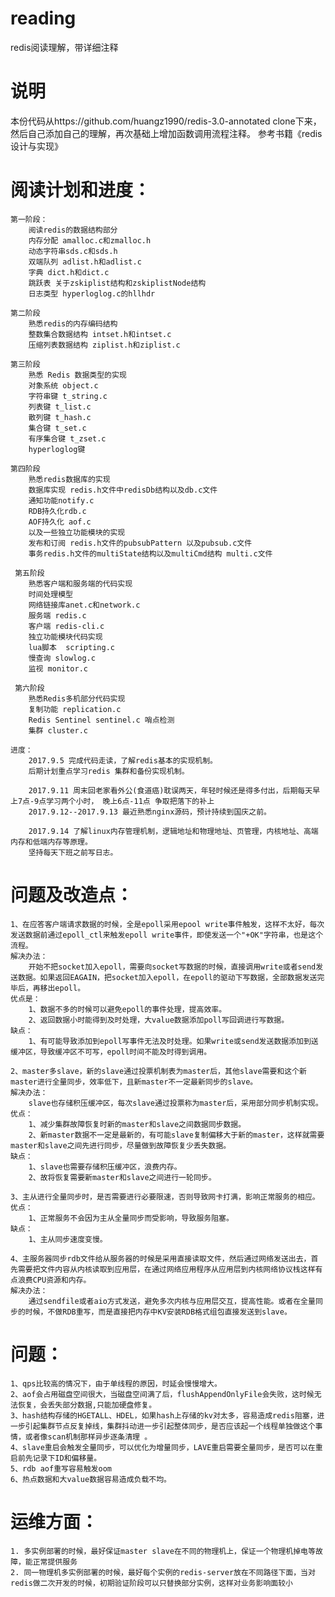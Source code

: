 # reading
redis阅读理解，带详细注释  



说明
===================================  
本份代码从https://github.com/huangz1990/redis-3.0-annotated clone下来，然后自己添加自己的理解，再次基础上增加函数调用流程注释。
参考书籍《redis设计与实现》 


阅读计划和进度：
===================================  
	第一阶段：
		阅读redis的数据结构部分
		内存分配 amalloc.c和zmalloc.h
		动态字符串sds.c和sds.h
		双端队列 adlist.h和adlist.c
		字典 dict.h和dict.c
		跳跃表 关于zskiplist结构和zskiplistNode结构
		日志类型 hyperloglog.c的hllhdr

	第二阶段
		熟悉redis的内存编码结构
		整数集合数据结构 intset.h和intset.c
		压缩列表数据结构 ziplist.h和ziplist.c

	第三阶段
		熟悉 Redis 数据类型的实现
		对象系统 object.c
		字符串键 t_string.c
		列表键 t_list.c
		散列键 t_hash.c
		集合键 t_set.c
		有序集合键 t_zset.c
		hyperloglog键

	第四阶段
	 	熟悉redis数据库的实现
	 	数据库实现 redis.h文件中redisDb结构以及db.c文件
	 	通知功能notify.c
	 	RDB持久化rdb.c
	 	AOF持久化 aof.c
	 	以及一些独立功能模块的实现
	 	发布和订阅 redis.h文件的pubsubPattern 以及pubsub.c文件
	 	事务redis.h文件的multiState结构以及multiCmd结构 multi.c文件

	 第五阶段
	 	熟悉客户端和服务端的代码实现
	 	时间处理模型
	 	网络链接库anet.c和network.c
	 	服务端 redis.c
	 	客户端 redis-cli.c
	 	独立功能模块代码实现
	 	lua脚本  scripting.c
	 	慢查询 slowlog.c
	 	监视 monitor.c

	 第六阶段 
	 	熟悉Redis多机部分代码实现
	 	复制功能 replication.c
	 	Redis Sentinel sentinel.c 哨点检测
	 	集群 cluster.c

	进度：
		2017.9.5 完成代码走读，了解redis基本的实现机制。
		后期计划重点学习redis 集群和备份实现机制。
		
		2017.9.11 周末回老家看外公(食道癌)耽误两天，年轻时候还是得多付出，后期每天早上7点-9点学习两个小时， 晚上6点-11点 争取把落下的补上
		2017.9.12--2017.9.13 最近熟悉nginx源码，预计持续到国庆之前。

		2017.9.14 了解linux内存管理机制，逻辑地址和物理地址、页管理，内核地址、高端内存和低端内存等原理。
		坚持每天下班之前写日志。

问题及改造点： 
===================================  
	1、在应答客户端请求数据的时候，全是epoll采用epool write事件触发，这样不太好，每次发送数据前通过epoll_ctl来触发epoll write事件，即使发送一个"+OK"字符串，也是这个流程。
	解决办法：
		开始不把socket加入epoll，需要向socket写数据的时候，直接调用write或者send发送数据。如果返回EAGAIN，把socket加入epoll，在epoll的驱动下写数据，全部数据发送完毕后，再移出epoll。  
	优点是：
		1、数据不多的时候可以避免epoll的事件处理，提高效率。
		2、返回数据小时能得到及时处理，大value数据添加poll写回调进行写数据。
	缺点：
		1、有可能导致添加到epoll写事件无法及时处理。如果write或send发送数据添加到送缓冲区，导致缓冲区不可写，epoll时间不能及时得到调用。

	2、master多slave，新的slave通过投票机制表为master后，其他slave需要和这个新master进行全量同步，效率低下，且新master不一定最新同步的slave。
	解决办法：
	 	slave也存储积压缓冲区，每次slave通过投票称为master后，采用部分同步机制实现。
	优点：
	 	1、减少集群故障恢复时新的master和slave之间数据同步数据。
	 	2、新master数据不一定是最新的，有可能slave复制偏移大于新的master，这样就需要master和slave之间先进行同步，尽量做到故障恢复少丢失数据。
	缺点：
	 	1、slave也需要存储积压缓冲区，浪费内存。
	 	2、故将恢复需要新master和slave之间进行一轮同步。
	
	3、主从进行全量同步时，是否需要进行必要限速，否则导致网卡打满，影响正常服务的相应。
	优点：
		1、正常服务不会因为主从全量同步而受影响，导致服务阻塞。
	缺点：
		1、主从同步速度变慢。 

	4、主服务器同步rdb文件给从服务器的时候是采用直接读取文件，然后通过网络发送出去，首先需要把文件内容从内核读取到应用层，在通过网络应用程序从应用层到内核网络协议栈这样有点浪费CPU资源和内存。  
  	解决办法：
  		通过sendfile或者aio方式发送，避免多次内核与应用层交互，提高性能。或者在全量同步的时候，不做RDB重写，而是直接把内存中KV安装RDB格式组包直接发送到slave。  

问题： 
===================================  
	1、qps比较高的情况下，由于单线程的原因，时延会慢慢增大。
	2、aof会占用磁盘空间很大，当磁盘空间满了后，flushAppendOnlyFile会失败，这时候无法恢复，会丢失部分数据,只能加硬盘修复。
	3、hash结构存储的HGETALL、HDEL，如果hash上存储的kv对太多，容易造成redis阻塞，进一步引起集群节点反复掉线，集群抖动进一步引起整体同步，是否应该起一个线程单独做这个事情，或者像scan机制那样异步逐条清理 。
	4、slave重启会触发全量同步，可以优化为增量同步，LAVE重启需要全量同步，是否可以在重启前先记录下ID和偏移量。
	5、rdb aof重写容易触发oom 
	6、热点数据和大value数据容易造成负载不均。

运维方面：
===================================   
	1. 多实例部署的时候，最好保证master slave在不同的物理机上，保证一个物理机掉电等故障，能正常提供服务  
	2. 同一物理机多实例部署的时候，最好每个实例的redis-server放在不同路径下面，当对redis做二次开发的时候，初期验证阶段可以只替换部分实例，这样对业务影响面较小  
